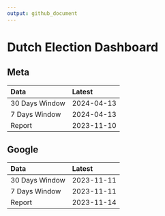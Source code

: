 ```yaml
---
output: github_document
---
```


# Dutch Election Dashboard



## Meta


|Data           |Latest     |
|:--------------|:----------|
|30 Days Window |2024-04-13 |
|7 Days Window  |2024-04-13 |
|Report         |2023-11-10 |

## Google


|Data           |Latest     |
|:--------------|:----------|
|30 Days Window |2023-11-11 |
|7 Days Window  |2023-11-11 |
|Report         |2023-11-14 |

